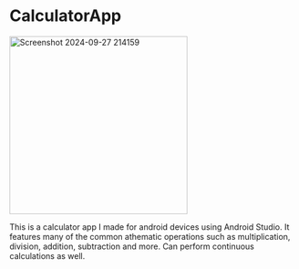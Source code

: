 # CalculatorApp
<img width="312" alt="Screenshot 2024-09-27 214159" src="https://github.com/user-attachments/assets/b31d93cc-7c4c-427b-a9bf-2e520beb203e">


This is a calculator app I made for android devices using Android Studio. It features many of the common athematic operations such as multiplication, division, addition, subtraction and more. Can perform continuous calculations as well.

